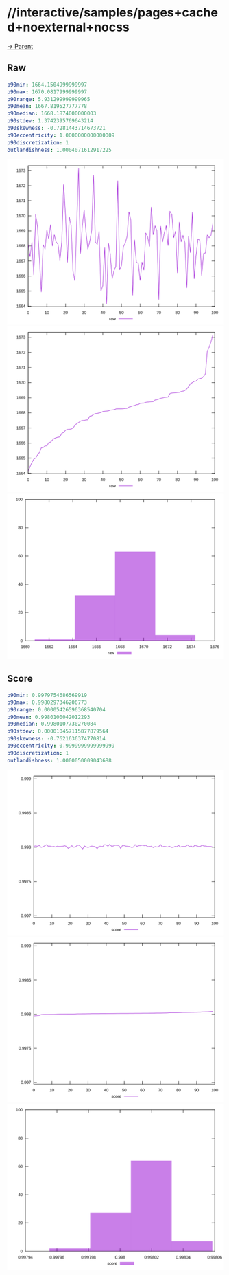 
# //interactive/samples/pages+cached+noexternal+nocss

[→ Parent](../..)


## Raw


```yaml
p90min: 1664.1504999999997
p90max: 1670.0817999999997
p90range: 5.931299999999965
p90mean: 1667.819527777778
p90median: 1668.1874000000003
p90stdev: 1.3742395769643214
p90skewness: -0.7281443714673721
p90eccentricity: 1.0000000000000009
p90discretization: 1
outlandishness: 1.0004071612917225

```

![PLOT: raw-values](./raw/values.svg)![PLOT: raw-sorted](./raw/sorted.svg)![PLOT: raw-histogram](./raw/histogram.svg)
## Score


```yaml
p90min: 0.9979754686569919
p90max: 0.9980297346206773
p90range: 0.00005426596368540704
p90mean: 0.9980100042012293
p90median: 0.9980107730270084
p90stdev: 0.000010457115877879564
p90skewness: -0.7621636374770814
p90eccentricity: 0.9999999999999999
p90discretization: 1
outlandishness: 1.0000050009043688

```

![PLOT: score-values](./score/values.svg)![PLOT: score-sorted](./score/sorted.svg)![PLOT: score-histogram](./score/histogram.svg)